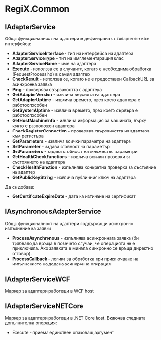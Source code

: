 # RegiX.Common

## IAdapterService
Обща функционалност на адаптерите дефинирана от ```IAdapterService``` интерфейса:
 * **AdapterServiceInterface** - тип на интерфейса на адаптера
 * **AdapterServiceType** - тип на имплементиращия клас
 * **AdapterServiceName** - име на адаптера
 * **Execute** - използва се в случаите, когато е необходима обработка (RequestProcessing) в самия адаптер
 * **CheckResult** - използва се, когато не е предоставен CallbackURL за асинхронна заявка
 * **Ping** - проверява свързаността с адаптера
 * **GetAdapterVersion** - извлича версията на адаптера
 * **GetAdapterUptime** - извлича времето, през което адаптера е работоспособен
 * **GetSystemUptime** - извлича времето, през което сървъра е работоспособен
 * **GetHostMachineInfo** - извлича информация за машината, върху която е разположен адаптера
 * **CheckRegisterConnection** - проверява свързаността на адаптера към регистъра
 * **GetParameters** - извлича всички параметри на адаптера
 * **SetParameter** - задава стойност на параметър
 * **SetParameters** - задава стойнос   т на множество параметри
 * **GetHealthCheckFunctions** - извлича всички проверки за състоянието на адаптера
 * **CheckHealthFunction** - изпълнява конкретна проверка за състояние на адаптер
 * **GetPublicKeyString** - извлича публичния ключ на адаптера

 Да се добави:
 * **GetCertificateExpireDate** - дата на изтичане на сертификат 

 ## IAsynchronousAdapterService
 Обща функционалност на адаптери поддържащи асинхронно изпълнение на заявки
 * **ProcessAsynchronous** - изпълнява асинхронната заявка (би трябвало да връща в повечето случаи, че операцията не е приключила. Ако заявката е минала синхронно се връща директно отговор).
 * **ProcessCallback** - логика за обработка при приключване на изпълнението на дадена асинхронна операция

 ## IAdapterServiceWCF
 Маркер за адаптери работещи в WCF host

 ## IAdapterServiceNETCore
 Маркер за адаптери работещи в .NET Core host. Включва следната допълнителна операция:
 * Execute - приема единствен опаковащ аргумент

